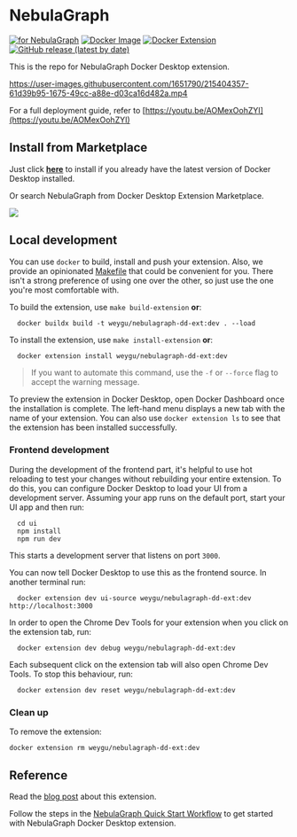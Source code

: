 # NebulaGraph

[![for NebulaGraph](https://img.shields.io/badge/Toolchain-NebulaGraph-blue)](https://github.com/vesoft-inc/nebula) [![Docker Image](https://img.shields.io/docker/v/weygu/nebulagraph-dd-ext?label=Image&logo=docker)](https://hub.docker.com/r/weygu/nebulagraph-dd-ext) [![Docker Extension](https://img.shields.io/badge/Docker-Extension-blue?logo=docker)](https://hub.docker.com/extensions/weygu/nebulagraph-dd-ext) [![GitHub release (latest by date)](https://img.shields.io/github/v/release/nebula-contrib/nebulagraph-docker-ext?label=Version)](https://github.com/nebula-contrib/nebulagraph-docker-ext/releases)

This is the repo for NebulaGraph Docker Desktop extension.

https://user-images.githubusercontent.com/1651790/215404357-61d39b95-1675-49cc-a88e-d03ca16d482a.mp4

For a full deployment guide, refer to [https://youtu.be/AOMexOohZYI](https://youtu.be/AOMexOohZYI)

## Install from Marketplace

Just click **[here](https://hub.docker.com/extensions/weygu/nebulagraph-dd-ext)** to install if you already have the latest version of Docker Desktop installed.

Or search NebulaGraph from Docker Desktop Extension Marketplace.

![](https://user-images.githubusercontent.com/1651790/220068245-bb1b7e01-4173-48e3-8ad4-d6de74157ff1.png)

## Local development

You can use `docker` to build, install and push your extension. Also, we provide an opinionated [Makefile](Makefile) that could be convenient for you. There isn't a strong preference of using one over the other, so just use the one you're most comfortable with.

To build the extension, use `make build-extension` **or**:

```shell
  docker buildx build -t weygu/nebulagraph-dd-ext:dev . --load
```

To install the extension, use `make install-extension` **or**:

```shell
  docker extension install weygu/nebulagraph-dd-ext:dev
```

> If you want to automate this command, use the `-f` or `--force` flag to accept the warning message.

To preview the extension in Docker Desktop, open Docker Dashboard once the installation is complete. The left-hand menu displays a new tab with the name of your extension. You can also use `docker extension ls` to see that the extension has been installed successfully.

### Frontend development

During the development of the frontend part, it's helpful to use hot reloading to test your changes without rebuilding your entire extension. To do this, you can configure Docker Desktop to load your UI from a development server.
Assuming your app runs on the default port, start your UI app and then run:

```shell
  cd ui
  npm install
  npm run dev
```

This starts a development server that listens on port `3000`.

You can now tell Docker Desktop to use this as the frontend source. In another terminal run:

```shell
  docker extension dev ui-source weygu/nebulagraph-dd-ext:dev http://localhost:3000
```

In order to open the Chrome Dev Tools for your extension when you click on the extension tab, run:

```shell
  docker extension dev debug weygu/nebulagraph-dd-ext:dev
```

Each subsequent click on the extension tab will also open Chrome Dev Tools. To stop this behaviour, run:

```shell
  docker extension dev reset weygu/nebulagraph-dd-ext:dev
```

### Clean up

To remove the extension:

```shell
docker extension rm weygu/nebulagraph-dd-ext:dev
```

## Reference

Read the [blog post](https://www.docker.com/blog/distributed-cloud-native-graph-database-nebulagraph-docker-extension/) about this extension.

Follow the steps in the [NebulaGraph Quick Start Workflow](https://docs.nebula-graph.io/3.6.0/2.quick-start/1.quick-start-workflow/) to get started with NebulaGraph Docker Desktop extension.

